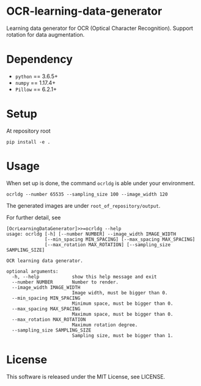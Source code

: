 # OCR-learning-data-generator
Learning data generator for OCR (Optical Character Recognition). 
Support rotation for data augmentation.

# Dependency
- `python` == 3.6.5+
- `numpy` == 1.17.4+
- `Pillow` == 6.2.1+

# Setup
At repository root
```
pip install -e .
```

# Usage
When set up is done, the command `ocrldg` is able under your environment. 
```
ocrldg --number 65535 --sampling_size 100 --image_width 120
```

The generated images are under `root_of_repository/output`.

For further detail, see
```
[OcrLearningDataGenerator]>>=ocrldg --help
usage: ocrldg [-h] [--number NUMBER] --image_width IMAGE_WIDTH
              [--min_spacing MIN_SPACING] [--max_spacing MAX_SPACING]
              [--max_rotation MAX_ROTATION] [--sampling_size SAMPLING_SIZE]

OCR learning data generator.

optional arguments:
  -h, --help            show this help message and exit
  --number NUMBER       Number to render.
  --image_width IMAGE_WIDTH
                        Image width, must be bigger than 0.
  --min_spacing MIN_SPACING
                        Minimum space, must be bigger than 0.
  --max_spacing MAX_SPACING
                        Maximum space, must be bigger than 0.
  --max_rotation MAX_ROTATION
                        Maximum rotation degree.
  --sampling_size SAMPLING_SIZE
                        Sampling size, must be bigger than 1.
```

# License
This software is released under the MIT License, see LICENSE.